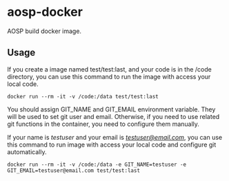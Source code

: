 # aosp-docker
AOSP build docker image.

## Usage
If you create a image named test/test:last, and your code is in the /code directory,
you can use this command to run the image with access your local code.

    docker run --rm -it -v /code:/data test/test:last

You should assign GIT\_NAME and GIT\_EMAIL environment variable.
They will be used to set git user and email.
Otherwise, if you need to use related git functions in the container,
you need to configure them manually.

If your name is *testuser* and your email is *testuser@email.com*,
you can use this command to run image with access your local code
and configure git automatically.

    docker run --rm -it -v /code:/data -e GIT_NAME=testuser -e GIT_EMAIL=testuser@email.com test/test:last

